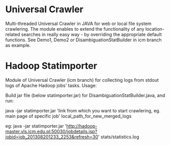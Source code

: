 Universal Crawler
=======

Multi-threaded Universal Crawler in JAVA for web or local file system crawlering. The module enables to extend the functionality of any location-related searches in really easy way - by overriding the appropriate default functions.
See Demo1, Demo2 or DisambiguationStatBuilder in icm branch as example.


Hadoop Statimporter
=======

Module of Universal Crawler (icm branch) for collecting logs from stdout logs of Apache Hadoop jobs' tasks.
Usage:

Build jar file (below statimporter.jar) for DisambiguationStatBuilder.java, and run:

java -jar statimporter.jar 'link from which you want to start crawlering, eg. main page of specific job' local_path_for_new_merged_logs

eg:
java -jar statimporter.jar 'http://hadoop-master.vls.icm.edu.pl:50030/jobdetails.jsp?jobid=job_201308201233_2253&refresh=30' stats/statistics.log

